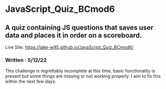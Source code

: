 # JavaScript_Quiz_BCmod6
## A quiz containing JS questions that saves user data and places it in order on a scoreboard.

Live Site: https://jake-w95.github.io/JavaScript_Quiz_BCmod6/

### Written : 5/12/22
This challenge is regrettably incomplete at this time, basic functionality is present but some things are missing or not working properly.
I aim to fix this within the next few days.
